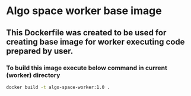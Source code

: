 # Algo space worker base image

## This Dockerfile was created to be used for creating base image for worker executing code prepared by user.

### To build this image execute below command in current (worker) directory
```bash
docker build -t algo-space-worker:1.0 .
```
